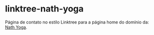 # linktree-nath-yoga
Página de contato no estilo Linktree para a página home do domínio da: [Nath Yoga](<http://nathaliasoaresyoga.com>).
